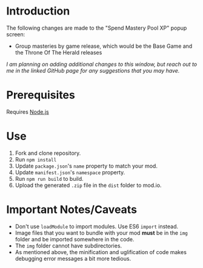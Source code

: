 # Introduction
The following changes are made to the "Spend Mastery Pool XP" popup screen:
* Group masteries by game release, which would be the Base Game and the Throne Of The Herald releases
 
*I am planning on adding additional changes to this window, but reach out to me in the linked GitHub page for any suggestions that you may have.*

# Prerequisites
Requires [Node.js](https://nodejs.org/en/)

# Use
1. Fork and clone repository.
2. Run `npm install`
3. Update `package.json`'s `name` property to match your mod.
4. Update `manifest.json`'s `namespace` property.
5. Run `npm run build` to build.
6. Upload the generated `.zip` file in the `dist` folder to mod.io.

# Important Notes/Caveats
* Don't use `loadModule` to import modules. Use ES6 `import` instead.
* Image files that you want to bundle with your mod **must** be in the `img` folder and be imported somewhere in the code.
* The `img` folder cannot have subdirectories.
* As mentioned above, the minification and uglification of code makes debugging error messages a bit more tedious.

